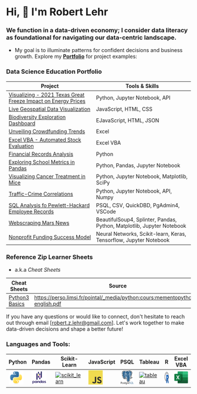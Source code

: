 <h1 align="left">Hi, 👋 I'm Robert Lehr</h1> 

### We function in a data-driven economy; I consider data literacy as foundational for navigating our data-centric landscape.
- My goal is to illuminate patterns for confident decisions and business growth. Explore my [__Portfolio__](https://github.com/robert-z-lehr/Data_Science_Portfolio/tree/main) for project examples:

<h3 align="left"> Data Science Education Portfolio </h3>

| Project  | Tools & Skills |
| ------------- | ------------- |
| [Visualizing - 2021 Texas Great Freeze Impact on Energy Prices](https://github.com/robert-z-lehr/Visualizing-The-Great-Freeze-Texas-Energy-Prices)   | Python, Jupyter Notebook, API|
| [Live Geospatial Data Visualization](https://github.com/robert-z-lehr/Live-Geospatial-Data-Visualization)  |JavaScript, HTML, CSS|
| [Biodiversity Exploration Dashboard](https://github.com/robert-z-lehr/Biodiversity-Exploration-Dashboard) | EJavaScript, HTML, JSON |
| [Unveiling Crowdfunding Trends](https://github.com/robert-z-lehr/Unveiling-Crowdfunding-Trends) | Excel |
| [Excel VBA - Automated Stock Evaluation](https://github.com/robert-z-lehr/VBA-Automated-Stock-Evaluation/tree/main) | Excel VBA |
| [Financial Records Analysis](https://github.com/robert-z-lehr/Financial-Records-Analysis/tree/main) | Python |
| [Exploring School Metrics in Pandas](https://github.com/robert-z-lehr/Exploring-School-Metrics-in-Pandas) | Python, Pandas, Jupyter Notebook |
| [Visualizing Cancer Treatment in Mice](https://github.com/robert-z-lehr/Visualizing-Cancer-Treatment-Study-Results-with-Matplotlib/tree/main) | Python, Jupyter Notebook, Matplotlib, SciPy |
| [Traffic-Crime Correlations](https://github.com/robert-z-lehr/Traffic-Crime-Correlations) | Python, Jupyter Notebook, API, Numpy |
| [SQL Analysis fo Pewlett-Hackard Employee Records](https://github.com/robert-z-lehr/SQL-Exploring-Pewlett-Hackard-Employee-Records) | PSQL, CSV, QuickDBD, PgAdmin4, VSCode|
| [Webscraping Mars News](https://github.com/robert-z-lehr/Scraping-and-Analyzing-Mars-News) | BeautifulSoup4, Splinter, Pandas, Python, Matplotlib, Jupyter Notebook|
| [Nonprofit Funding Success Model](https://github.com/robert-z-lehr/Nonprofit-Funding-Success-Model) | Neural Networks, Scikit-learn, Keras, Tensorflow, Jupyter Notebook |



### Reference Zip Learner Sheets
- a.k.a *Cheat Sheets*

| Cheat Sheets | Source |
|-------------|--------|
|  [Python3 Basics](https://perso.limsi.fr/pointal/_media/python:cours:mementopython3-english.pdf) | https://perso.limsi.fr/pointal/_media/python:cours:mementopython3-english.pdf |

If you have any questions or would like to connect, don't hesitate to reach out through email [robert.z.lehr@gmail.com]. Let's work together to make data-driven decisions and shape a better future!

<h3 align="left">Languages and Tools:</h3>

| Python | Pandas | Scikit-Learn | JavaScript | PSQL | Tableau | R | Excel VBA |
|--------|--------|--------------|------------|------|---------|---|-----------|
| <a href="https://www.python.org" target="_blank" rel="noreferrer"> <img src="https://raw.githubusercontent.com/devicons/devicon/master/icons/python/python-original.svg" alt="python" width="40" height="40"/> </a> | <a href="https://pandas.pydata.org/" target="_blank" rel="noreferrer"> <img src="https://raw.githubusercontent.com/devicons/devicon/2ae2a900d2f041da66e950e4d48052658d850630/icons/pandas/pandas-original-wordmark.svg" alt="pandas" width="40" height="40"/> </a> | <a href="https://scikit-learn.org/" target="_blank" rel="noreferrer"> <img src="https://upload.wikimedia.org/wikipedia/commons/0/05/Scikit_learn_logo_small.svg" alt="scikit_learn" width="40" height="40"/> </a> | <a href="https://www.learn-js.org/" target="_blank" rel="noreferrer"> <img src="https://raw.githubusercontent.com/devicons/devicon/master/icons/javascript/javascript-original.svg" alt="javascript" width="40" height="40"/> </a> | <a href="https://www.postgresql.org" target="_blank" rel="noreferrer"> <img src="https://raw.githubusercontent.com/devicons/devicon/master/icons/postgresql/postgresql-original-wordmark.svg" alt="postgresql" width="40" height="40"/> </a> | <a href="https://www.tableau.com/trial/tableau-software?d=7013y000002RQ7hAAG&nc=7013y000002RQCaAAO&cq_cmp=8846800995&cq_net=g&cq_plac=&gclid=Cj0KCQjwldKmBhCCARIsAP-0rfyzThUThFi8RL13Ln24ogX6jcxzquerug9J8cqGwEjBOKp98SU4pSMaAroZEALw_wcB&gclsrc=aw.ds" target="_blank" rel="noreferrer"> <img src="https://github.com/robert-z-lehr/Module_18_Challenge/blob/main/tableau-icon-svgrepo-com.svg" alt="tableau" width="40" height="40"/> </a> | <a href="https://www.r-project.org/other-docs.html" target="_blank" rel="noreferrer"> <img src="https://raw.githubusercontent.com/devicons/devicon/master/icons/r/r-original.svg" alt="R" width="40" height="40"/> </a> | <a href="https://learn.microsoft.com/en-us/office/vba/library-reference/concepts/getting-started-with-vba-in-office" target="_blank" rel="noreferrer"> <img src="https://raw.githubusercontent.com/tankalxat34/vba-ip-validation/readme_content/icon_excel.svg" alt="Excel VBA" width="40" height="40"/> </a> |
